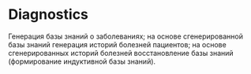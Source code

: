# Diagnostics
Генерация базы знаний о заболеваниях; на основе сгенерированной базы знаний генерация историй болезней пациентов; на основе сгенерированных историй болезней восстановление базы знаний (формирование индуктивной базы знаний).
